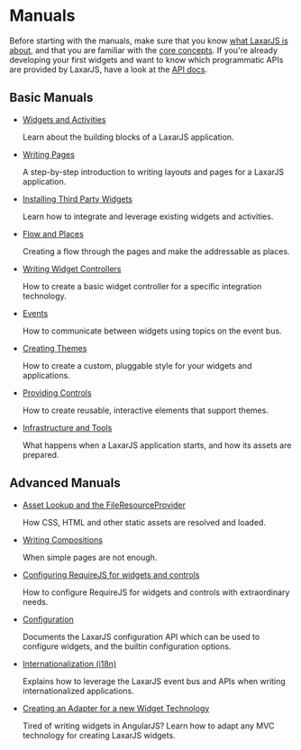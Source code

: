 # Manuals

Before starting with the manuals, make sure that you know [what LaxarJS is about](../why_laxar.md), and that you are familiar with the [core concepts](../concepts.md).
If you're already developing your first widgets and want to know which programmatic APIs are provided by LaxarJS, have a look at the [API docs](../api).

## Basic Manuals

* [Widgets and Activities](widgets_and_activities.md)

   Learn about the building blocks of a LaxarJS application.

* [Writing Pages](writing_pages.md)

   A step-by-step introduction to writing layouts and pages for a LaxarJS application.

* [Installing Third Party Widgets](installing_widgets.md)

   Learn how to integrate and leverage existing widgets and activities.

* [Flow and Places](flow_and_places.md)

   Creating a flow through the pages and make the addressable as places.

* [Writing Widget Controllers](writing_widget_controllers.md)

   How to create a basic widget controller for a specific integration technology.

* [Events](events.md)

   How to communicate between widgets using topics on the event bus.

* [Creating Themes](creating_themes.md)

   How to create a custom, pluggable style for your widgets and applications.
    
* [Providing Controls](providing_controls.md)

   How to create reusable, interactive elements that support themes.

* [Infrastructure and Tools](infrastructure_and_tools.md)

   What happens when a LaxarJS application starts, and how its assets are prepared.


## Advanced Manuals

* [Asset Lookup and the FileResourceProvider](asset_lookup.md)

   How CSS, HTML and other static assets are resolved and loaded. 

* [Writing Compositions](writing_compositions.md)

   When simple pages are not enough.
    
* [Configuring RequireJS for widgets and controls](configuring_requirejs.md)

   How to configure RequireJS for widgets and controls with extraordinary needs.
    
* [Configuration](configuration.md)

   Documents the LaxarJS configuration API which can be used to configure widgets, and the builtin configuration options.

* [Internationalization (i18n)](i18n.md)

   Explains how to leverage the LaxarJS event bus and APIs when writing internationalized applications.

* [Creating an Adapter for a new Widget Technology](adapters.md)

   Tired of writing widgets in AngularJS? Learn how to adapt any MVC technology for creating LaxarJS widgets.
